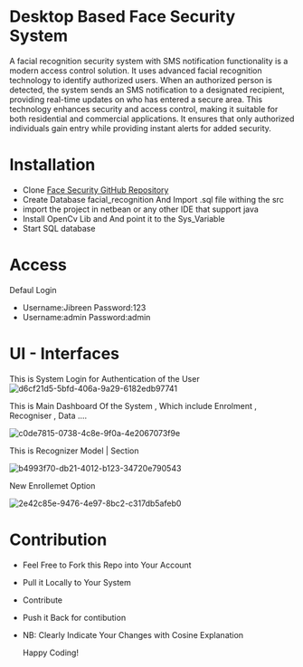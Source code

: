  
#    Desktop Based Face Security System
A facial recognition security system with SMS notification functionality is a modern access control solution. It uses advanced facial recognition technology to identify authorized users. When an authorized person is detected, the system sends an SMS notification to a designated recipient, providing real-time updates on who has entered a secure area. This technology enhances security and access control, making it suitable for both residential and commercial applications. It ensures that only authorized individuals gain entry while providing instant alerts for added security.
#  Installation 
* Clone [Face Security GitHub Repository](https://github.com/mcjibreen07/Face_Security)
* Create Database facial_recognition And Import .sql file withing the src
* import the project in netbean or any other IDE that support java
* Install OpenCv Lib and And point it to the Sys_Variable
* Start SQL database

#  Access
  Defaul Login   
* Username:Jibreen    Password:123
* Username:admin       Password:admin

#  UI - Interfaces
This is System Login  for Authentication of the User
![d6cf21d5-5bfd-406a-9a29-6182edb97741](https://github.com/mcjibreen07/Face_Security/assets/54926733/830eea27-664f-44d7-befd-447aaa3f2bf3)
 
This is Main Dashboard Of the System ,  Which include Enrolment , Recogniser , Data ....

![c0de7815-0738-4c8e-9f0a-4e2067073f9e](https://github.com/mcjibreen07/Face_Security/assets/54926733/36635f74-9ffa-48ee-a6ef-e3dc4994e5d1)


This is Recognizer Model | Section 

![b4993f70-db21-4012-b123-34720e790543](https://github.com/mcjibreen07/Face_Security/assets/54926733/a29282c3-2044-4924-92e1-1ca4a9b343a3)

New Enrollemet Option 

![2e42c85e-9476-4e97-8bc2-c317db5afeb0](https://github.com/mcjibreen07/Face_Security/assets/54926733/4c1a92db-bcd9-4314-9319-c2003a758c04)



# Contribution 
* Feel Free to Fork this Repo into Your Account
* Pull it Locally to Your System
* Contribute
* Push it Back for contibution
* NB: Clearly Indicate Your Changes with Cosine Explanation

  Happy Coding!
